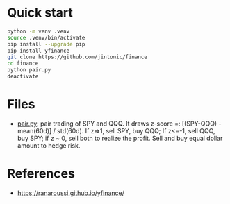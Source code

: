 # Quick start

```sh
python -m venv .venv
source .venv/bin/activate
pip install --upgrade pip
pip install yfinance
git clone https://github.com/jintonic/finance
cd finance
python pair.py
deactivate
```

# Files

- [pair.py](pair.py): pair trading of SPY and QQQ. It draws z-score =: [(SPY-QQQ) - mean(60d)] / std(60d). If z=>1, sell SPY, buy QQQ; If z<=-1, sell QQQ, buy SPY; if z ~ 0, sell both to realize the profit. Sell and buy equal dollar amount to hedge risk.

# References

- <https://ranaroussi.github.io/yfinance/>
